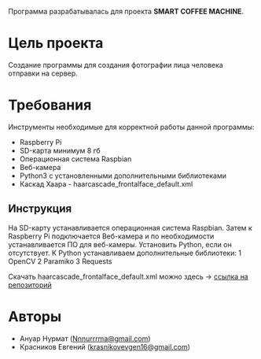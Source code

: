 ﻿Программа разрабатывалась для проекта **SMART COFFEE MACHINE**.


Цель проекта
====== 
Создание программы для создания фотографии лица человека отправки на сервер.

Требования
======
Инструменты необходимые для корректной работы данной программы:

* Raspberry Pi
* SD-карта минимум 8 гб
* Операционная система Raspbian
* Веб-камера
* Python3  с установленными дополнительными библиотеками
* Каскад Хаара - haarcascade_frontalface_default.xml

Инструкция
----
 На SD-карту устанавливается операционная система Raspbian. Затем к Raspberry Pi подключается Веб-камера и по необходимости устанавливается ПО для веб-камеры. Установить Python, если он отсутствует.
 К Python устанавливаем дополнительные библиотеки: 
 1 OpenCV
 2 Paramiko
 3 Requests
 
 Скачать haarcascade_frontalface_default.xml можно здесь -> [ссылка на репозиторий](https://github.com/opencv/opencv/tree/master/data/haarcascades)

Авторы
=====
* Ануар Нурмат (Nnnurrrma@gmail.com)
* Красников Евгений (krasnikovevgen16@gmail.com)
